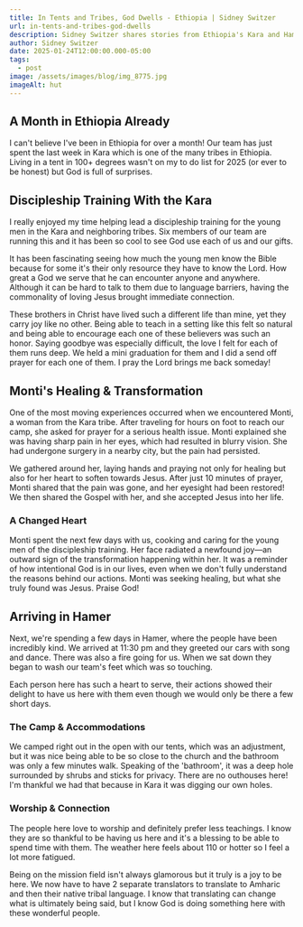 ```yaml
---
title: In Tents and Tribes, God Dwells - Ethiopia | Sidney Switzer
url: in-tents-and-tribes-god-dwells
description: Sidney Switzer shares stories from Ethiopia's Kara and Hamer tribes, including Monti's miraculous healing and discipleship training in extreme conditions.
author: Sidney Switzer
date: 2025-01-24T12:00:00.000-05:00
tags:
  - post
image: /assets/images/blog/img_8775.jpg
imageAlt: hut
---
```


## A Month in Ethiopia Already

I can't believe I've been in Ethiopia for over a month! Our team has just spent the last week in Kara which is one of the many tribes in Ethiopia. Living in a tent in 100+ degrees wasn't on my to do list for 2025 (or ever to be honest) but God is full of surprises.

## Discipleship Training With the Kara

I really enjoyed my time helping lead a discipleship training for the young men in the Kara and neighboring tribes. Six members of our team are running this and it has been so cool to see God use each of us and our gifts.

It has been fascinating seeing how much the young men know the Bible because for some it's their only resource they have to know the Lord. How great a God we serve that he can encounter anyone and anywhere. Although it can be hard to talk to them due to language barriers, having the commonality of loving Jesus brought immediate connection.

These brothers in Christ have lived such a different life than mine, yet they carry joy like no other. Being able to teach in a setting like this felt so natural and being able to encourage each one of these believers was such an honor. Saying goodbye was especially difficult, the love I felt for each of them runs deep. We held a mini graduation for them and I did a send off prayer for each one of them. I pray the Lord brings me back someday!

## Monti's Healing & Transformation

One of the most moving experiences occurred when we encountered Monti, a woman from the Kara tribe. After traveling for hours on foot to reach our camp, she asked for prayer for a serious health issue. Monti explained she was having sharp pain in her eyes, which had resulted in blurry vision. She had undergone surgery in a nearby city, but the pain had persisted.

We gathered around her, laying hands and praying not only for healing but also for her heart to soften towards Jesus. After just 10 minutes of prayer, Monti shared that the pain was gone, and her eyesight had been restored! We then shared the Gospel with her, and she accepted Jesus into her life.

### A Changed Heart

Monti spent the next few days with us, cooking and caring for the young men of the discipleship training. Her face radiated a newfound joy—an outward sign of the transformation happening within her. It was a reminder of how intentional God is in our lives, even when we don't fully understand the reasons behind our actions. Monti was seeking healing, but what she truly found was Jesus. Praise God!

## Arriving in Hamer

Next, we're spending a few days in Hamer, where the people have been incredibly kind. We arrived at 11:30 pm and they greeted our cars with song and dance. There was also a fire going for us. When we sat down they began to wash our team's feet which was so touching.

Each person here has such a heart to serve, their actions showed their delight to have us here with them even though we would only be there a few short days.

### The Camp & Accommodations

We camped right out in the open with our tents, which was an adjustment, but it was nice being able to be so close to the church and the bathroom was only a few minutes walk. Speaking of the 'bathroom', it was a deep hole surrounded by shrubs and sticks for privacy. There are no outhouses here! I'm thankful we had that because in Kara it was digging our own holes.

### Worship & Connection

The people here love to worship and definitely prefer less teachings. I know they are so thankful to be having us here and it's a blessing to be able to spend time with them. The weather here feels about 110 or hotter so I feel a lot more fatigued.

Being on the mission field isn't always glamorous but it truly is a joy to be here. We now have to have 2 separate translators to translate to Amharic and then their native tribal language. I know that translating can change what is ultimately being said, but I know God is doing something here with these wonderful people.
